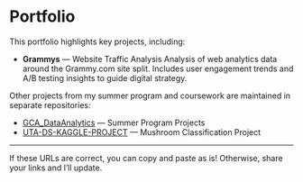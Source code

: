 # Portfolio
This portfolio highlights key projects, including:

* **Grammys** — Website Traffic Analysis
  Analysis of web analytics data around the Grammy.com site split. Includes user engagement trends and A/B testing insights to guide digital strategy.

Other projects from my summer program and coursework are maintained in separate repositories:

* [GCA\_DataAnalytics](https://github.com/sofia-rueda/GCA_DataAnalytics) — Summer Program Projects
* [UTA-DS-KAGGLE-PROJECT](https://github.com/sofia-rueda/UTA-DS-KAGGLE-PROJECT) — Mushroom Classification Project

---

If these URLs are correct, you can copy and paste as is! Otherwise, share your links and I’ll update.

